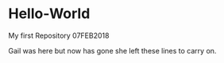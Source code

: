 # Hello-World
My first Repository 07FEB2018

Gail was here
but now has gone
she left these lines
to carry on.

